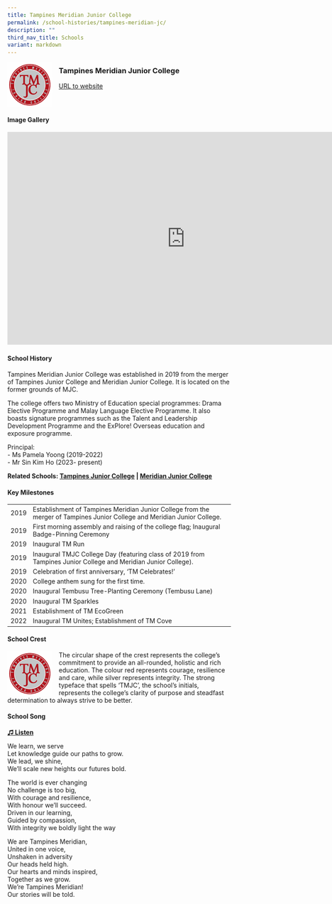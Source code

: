```yaml
---
title: Tampines Meridian Junior College
permalink: /school-histories/tampines-meridian-jc/
description: ""
third_nav_title: Schools
variant: markdown
---
```

<img align="left" style="width:20%;margin-right:15px;" src="/images/tampinesmeridianjc1.png">

### **Tampines Meridian Junior College**
[URL to website](https://tmjc.moe.edu.sg/)

<br clear="left">

#### **Image Gallery**
<iframe src="https://docs.google.com/presentation/d/e/2PACX-1vQys_EjKjAHov7bfC99yBiWF_pnmLhTMVNRlrfz036o-f9n8mnn4dj0WGPIsbkSTSz5eWWNGNFZ23EY/embed?start=false&amp;loop=true&amp;delayms=5000" frameborder="0" width="800" height="479" allowfullscreen="true"></iframe>


<br clear="left">

#### **School History**
Tampines Meridian Junior College was established in 2019 from the merger of Tampines Junior College and Meridian Junior College. It is located on the former grounds of MJC.

The college offers two Ministry of Education special programmes: Drama Elective Programme and Malay Language Elective Programme. It also boasts signature programmes such as the Talent and Leadership Development Programme and the ExPlore! Overseas education and exposure programme.

Principal:<br>
\- Ms Pamela Yoong (2019-2022) <br>
\- Mr Sin Kim Ho (2023- present) 

**Related Schools: [Tampines Junior College](/school-histories/tampines-jc/) | [Meridian Junior College](/school-histories/meridian-jc/)**

#### **Key Milestones**

|  |  |
|:---:|---|
| 2019 | Establishment of Tampines Meridian Junior College from the merger of Tampines Junior College and Meridian Junior College. |
| 2019 | First morning assembly and raising of the college flag; Inaugural Badge-Pinning Ceremony
| 2019 | Inaugural TM Run
| 2019 | Inaugural TMJC College Day (featuring class of 2019 from Tampines Junior College and Meridian Junior College). 
| 2019 | Celebration of first anniversary, ‘TM Celebrates!’
| 2020 | College anthem sung for the first time. 
| 2020 | Inaugural Tembusu Tree-Planting Ceremony (Tembusu Lane)
| 2020 | Inaugural TM Sparkles
| 2021 |  Establishment of TM EcoGreen
| 2022 | Inaugural TM Unites; Establishment of TM Cove

#### **School Crest**
<img align="left" style="width:20%;margin-right:15px;" src="/images/tampinesmeridianjc1.png">

The circular shape of the crest represents the college’s commitment to provide an all-rounded, holistic and rich education. The colour red represents courage, resilience and care, while silver represents integrity. The strong typeface that spells ‘TMJC’, the school’s initials, represents the college’s clarity of purpose and steadfast determination to always strive to be better.

#### **School Song**
<a href="https://drive.google.com/file/d/1hkvDhMTI1pIWqzpLARumpN2NPDnUTZnR/view?usp=share_link" target="_blank">**♫ Listen**</a>

We learn, we serve<br>
Let knowledge guide our paths to grow.<br>
We lead, we shine,<br>
We’ll scale new heights our futures bold.

The world is ever changing<br>
No challenge is too big,<br>
With courage and resilience,<br>
With honour we’ll succeed.<br>
Driven in our learning,<br>
Guided by compassion,<br>
With integrity we boldly light the way

We are Tampines Meridian,<br>
United in one voice,<br>
Unshaken in adversity<br>
Our heads held high.<br>
Our hearts and minds inspired,<br>
Together as we grow.<br>
We’re Tampines Meridian!<br>
Our stories will be told.
